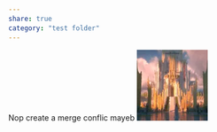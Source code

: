 ```yaml
---
share: true
category: "test folder"
---
```

Nop
create a merge conflic mayeb
![logo_lagendia.webp](../images/logo_lagendia.webp)